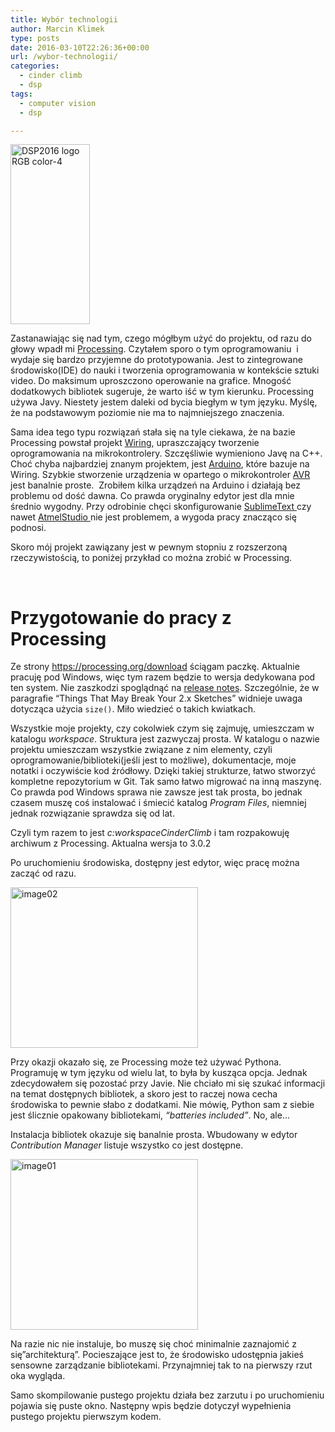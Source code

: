 ```yaml
---
title: Wybór technologii
author: Marcin Klimek
type: posts
date: 2016-03-10T22:26:36+00:00
url: /wybor-technologii/
categories:
  - cinder climb
  - dsp
tags:
  - computer vision
  - dsp

---
```

<a href="https://klimek.link/blog/wp-content/uploads/2016/03/DSP2016-logo-RGB-color-4.png" rel="attachment wp-att-366"><img decoding="async" loading="lazy" class="size-full wp-image-366 alignleft" src="https://klimek.link/blog/wp-content/uploads/2016/03/DSP2016-logo-RGB-color-4.png" alt="DSP2016 logo RGB color-4" width="127" height="288" /></a>

<span style="font-weight: 400;">Zastanawiając się nad tym, czego mógłbym użyć do projektu, od razu do głowy wpadł mi <a href="https://processing.org/" target="_blank">Processing</a></span><span style="font-weight: 400;">. Czytałem sporo o tym oprogramowaniu  i wydaje się bardzo przyjemne do prototypowania. Jest to zintegrowane środowisko(IDE) do nauki i tworzenia oprogramowania w kontekście sztuki video. Do maksimum uproszczono operowanie na grafice. Mnogość dodatkowych bibliotek sugeruje, że warto iść w tym kierunku. Processing używa Javy. Niestety jestem daleki od bycia biegłym w tym języku. Myślę, że na podstawowym poziomie nie ma to najmniejszego znaczenia.</span>

<span style="font-weight: 400;">Sama idea tego typu rozwiązań stała się na tyle ciekawa, że na bazie Processing powstał projekt <a href="http://wiring.org.co/" target="_blank">Wiring</a></span><span style="font-weight: 400;">, upraszczający tworzenie oprogramowania na mikrokontrolery. Szczęśliwie wymieniono Javę na C++. Choć chyba najbardziej znanym projektem, jest <a href="https://www.arduino.cc/" target="_blank">Arduino</a></span><span style="font-weight: 400;">, które bazuje na Wiring. Szybkie stworzenie urządzenia w opartego o mikrokontroler <a href="https://pl.wikipedia.org/wiki/Atmel_AVR" target="_blank">AVR </a>jest banalnie proste.  Zrobiłem kilka urządzeń na Arduino i działają bez problemu od dość dawna. Co prawda oryginalny edytor jest dla mnie średnio wygodny. Przy odrobinie chęci skonfigurowanie <a href="https://www.sublimetext.com/" target="_blank">SublimeText </a>czy nawet <a href="http://www.atmel.com/tools/atmelstudio.aspx" target="_blank">AtmelStudio </a>nie jest problemem, a wygoda pracy znacząco się podnosi.</span>

Skoro mój projekt zawiązany jest w pewnym stopniu z rozszerzoną rzeczywistością, to poniżej przykład co można zrobić w Processing.



&nbsp;

# Przygotowanie do pracy z Processing

<span style="font-weight: 400;">Ze strony</span> [<span style="font-weight: 400;">https://processing.org/download</span>][1] <span style="font-weight: 400;">ściągam paczkę. Aktualnie pracuję pod Windows, więc tym razem będzie to wersja dedykowana pod ten system. </span><span style="font-weight: 400;">Nie zaszkodzi spoglądnąć na <a href="https://github.com/processing/processing/wiki/Changes-in-3.0" target="_blank">release notes</a></span><span style="font-weight: 400;">. Szczególnie, że w paragrafie </span>&#8220;Things That May Break Your 2.x Sketches&#8221;<span style="font-weight: 400;"> </span><span style="font-weight: 400;">widnieje uwaga dotycząca użycia <code class="EnlighterJSRAW" data-enlighter-language="null">size()</code></span>. Miło wiedzieć o takich kwiatkach.

<span style="font-weight: 400;">Wszystkie moje projekty, czy cokolwiek czym się zajmuję, umieszczam w katalogu </span>_<span style="font-weight: 400;">workspace</span>_<span style="font-weight: 400;">. Struktura jest zazwyczaj prosta. W katalogu o nazwie projektu umieszczam wszystkie związane z nim elementy, czyli oprogramowanie/biblioteki(jeśli jest to możliwe), dokumentacje, moje notatki i oczywiście kod źródłowy. Dzięki takiej strukturze, łatwo stworzyć kompletne repozytorium w Git. Tak samo łatwo migrować na inną maszynę. Co prawda pod Windows sprawa nie zawsze jest tak prosta, bo jednak czasem muszę coś instalować i śmiecić katalog </span>_<span style="font-weight: 400;">Program Files</span>_<span style="font-weight: 400;">, niemniej jednak rozwiązanie sprawdza się od lat.</span>

<span style="font-weight: 400;">Czyli tym razem to jest </span>_<span style="font-weight: 400;">c:workspaceCinderClimb </span>_<span style="font-weight: 400;">i tam rozpakowuję archiwum z Processing. Aktualna wersja to 3.0.2</span>

<span style="font-weight: 400;">Po uruchomieniu środowiska, dostępny jest edytor, więc pracę można zacząć od razu.</span>

<a href="https://klimek.link/blog/wp-content/uploads/2016/03/image02.png" rel="attachment wp-att-374"><img decoding="async" loading="lazy" class="size-medium wp-image-374 aligncenter" src="https://klimek.link/blog/wp-content/uploads/2016/03/image02-300x257.png" alt="image02" width="300" height="257" srcset="https://klimek.link/blog/wp-content/uploads/2016/03/image02-300x257.png 300w, https://klimek.link/blog/wp-content/uploads/2016/03/image02.png 700w" sizes="(max-width: 300px) 100vw, 300px" /></a>

<span style="font-weight: 400;">Przy okazji okazało się, ze Processing może też używać Pythona. Programuję w tym języku od wielu lat, to była by kusząca opcja. Jednak zdecydowałem się pozostać przy Javie. Nie chciało mi się szukać informacji na temat dostępnych bibliotek, a skoro jest to raczej nowa cecha środowiska to pewnie słabo z dodatkami. Nie mówię, Python sam z siebie jest ślicznie opakowany bibliotekami, </span>_<span style="font-weight: 400;">&#8220;batteries included&#8221;</span>_<span style="font-weight: 400;">. No, ale…</span>

<span style="font-weight: 400;">Instalacja bibliotek okazuje się banalnie prosta. Wbudowany w edytor </span>_<span style="font-weight: 400;">Contribution Manager</span>_ <span style="font-weight: 400;">listuje wszystko co jest dostępne.</span>

<a href="https://klimek.link/blog/wp-content/uploads/2016/03/image01.png" rel="attachment wp-att-373"><img decoding="async" loading="lazy" class="size-medium wp-image-373 aligncenter" src="https://klimek.link/blog/wp-content/uploads/2016/03/image01-300x273.png" alt="image01" width="300" height="273" srcset="https://klimek.link/blog/wp-content/uploads/2016/03/image01-300x273.png 300w, https://klimek.link/blog/wp-content/uploads/2016/03/image01.png 750w" sizes="(max-width: 300px) 100vw, 300px" /></a>

<span style="font-weight: 400;">Na razie nic nie instaluje, bo muszę się choć minimalnie zaznajomić z się&#8221;architekturą&#8221;. Pocieszające jest to, że środowisko udostępnia jakieś sensowne zarządzanie bibliotekami. Przynajmniej tak to na pierwszy rzut oka wygląda.</span>

Samo skompilowanie pustego projektu działa bez zarzutu i po uruchomieniu pojawia się puste okno. Następny wpis będzie dotyczył wypełnienia pustego projektu pierwszym kodem.

 [1]: https://processing.org/download